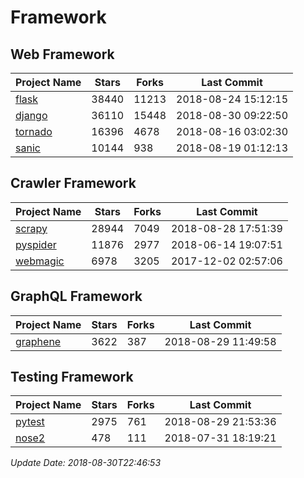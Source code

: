 # Framework

## Web Framework

| Project Name | Stars | Forks | Last Commit |
| ------------ | ----- | ----- | ----------- |
| [flask](https://github.com/pallets/flask) | 38440 | 11213 | 2018-08-24 15:12:15 |
| [django](https://github.com/django/django) | 36110 | 15448 | 2018-08-30 09:22:50 |
| [tornado](https://github.com/tornadoweb/tornado) | 16396 | 4678 | 2018-08-16 03:02:30 |
| [sanic](https://github.com/channelcat/sanic) | 10144 | 938 | 2018-08-19 01:12:13 |

## Crawler Framework

| Project Name | Stars | Forks | Last Commit |
| ------------ | ----- | ----- | ----------- |
| [scrapy](https://github.com/scrapy/scrapy) | 28944 | 7049 | 2018-08-28 17:51:39 |
| [pyspider](https://github.com/binux/pyspider) | 11876 | 2977 | 2018-06-14 19:07:51 |
| [webmagic](https://github.com/code4craft/webmagic) | 6978 | 3205 | 2017-12-02 02:57:06 |

## GraphQL Framework

| Project Name | Stars | Forks | Last Commit |
| ------------ | ----- | ----- | ----------- |
| [graphene](https://github.com/graphql-python/graphene) | 3622 | 387 | 2018-08-29 11:49:58 |

## Testing Framework

| Project Name | Stars | Forks | Last Commit |
| ------------ | ----- | ----- | ----------- |
| [pytest](https://github.com/pytest-dev/pytest) | 2975 | 761 | 2018-08-29 21:53:36 |
| [nose2](https://github.com/nose-devs/nose2) | 478 | 111 | 2018-07-31 18:19:21 |

*Update Date: 2018-08-30T22:46:53*